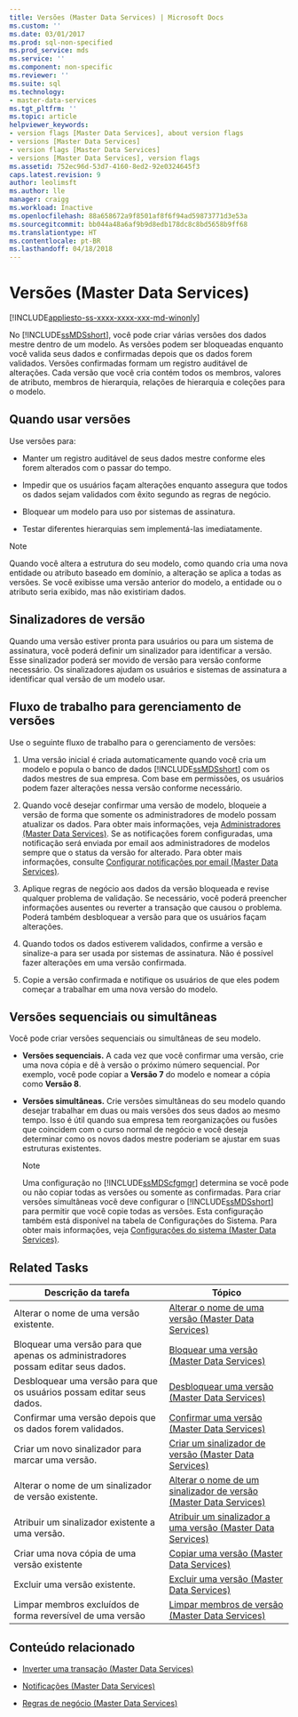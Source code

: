 ```yaml
---
title: Versões (Master Data Services) | Microsoft Docs
ms.custom: ''
ms.date: 03/01/2017
ms.prod: sql-non-specified
ms.prod_service: mds
ms.service: ''
ms.component: non-specific
ms.reviewer: ''
ms.suite: sql
ms.technology:
- master-data-services
ms.tgt_pltfrm: ''
ms.topic: article
helpviewer_keywords:
- version flags [Master Data Services], about version flags
- versions [Master Data Services]
- version flags [Master Data Services]
- versions [Master Data Services], version flags
ms.assetid: 752ec96d-53d7-4160-8ed2-92e0324645f3
caps.latest.revision: 9
author: leolimsft
ms.author: lle
manager: craigg
ms.workload: Inactive
ms.openlocfilehash: 88a658672a9f8501af8f6f94ad59873771d3e53a
ms.sourcegitcommit: bb044a48a6af9b9d8edb178dc8c8bd5658b9ff68
ms.translationtype: HT
ms.contentlocale: pt-BR
ms.lasthandoff: 04/18/2018
---
```

# <a name="versions-master-data-services"></a>Versões (Master Data Services)

[!INCLUDE[appliesto-ss-xxxx-xxxx-xxx-md-winonly](../includes/appliesto-ss-xxxx-xxxx-xxx-md-winonly.md)]

  No [!INCLUDE[ssMDSshort](../includes/ssmdsshort-md.md)], você pode criar várias versões dos dados mestre dentro de um modelo. As versões podem ser bloqueadas enquanto você valida seus dados e confirmadas depois que os dados forem validados. Versões confirmadas formam um registro auditável de alterações. Cada versão que você cria contém todos os membros, valores de atributo, membros de hierarquia, relações de hierarquia e coleções para o modelo.  
  
## <a name="when-to-use-versions"></a>Quando usar versões  
 Use versões para:  
  
-   Manter um registro auditável de seus dados mestre conforme eles forem alterados com o passar do tempo.  
  
-   Impedir que os usuários façam alterações enquanto assegura que todos os dados sejam validados com êxito segundo as regras de negócio.  
  
-   Bloquear um modelo para uso por sistemas de assinatura.  
  
-   Testar diferentes hierarquias sem implementá-las imediatamente.  
  
> [!NOTE]  
>  Quando você altera a estrutura do seu modelo, como quando cria uma nova entidade ou atributo baseado em domínio, a alteração se aplica a todas as versões. Se você exibisse uma versão anterior do modelo, a entidade ou o atributo seria exibido, mas não existiriam dados.  
  
## <a name="version-flags"></a>Sinalizadores de versão  
 Quando uma versão estiver pronta para usuários ou para um sistema de assinatura, você poderá definir um sinalizador para identificar a versão. Esse sinalizador poderá ser movido de versão para versão conforme necessário. Os sinalizadores ajudam os usuários e sistemas de assinatura a identificar qual versão de um modelo usar.  
  
## <a name="workflow-for-version-management"></a>Fluxo de trabalho para gerenciamento de versões  
 Use o seguinte fluxo de trabalho para o gerenciamento de versões:  
  
1.  Uma versão inicial é criada automaticamente quando você cria um modelo e popula o banco de dados [!INCLUDE[ssMDSshort](../includes/ssmdsshort-md.md)] com os dados mestres de sua empresa. Com base em permissões, os usuários podem fazer alterações nessa versão conforme necessário.  
  
2.  Quando você desejar confirmar uma versão de modelo, bloqueie a versão de forma que somente os administradores de modelo possam atualizar os dados. Para obter mais informações, veja [Administradores &#40;Master Data Services&#41;](../master-data-services/administrators-master-data-services.md). Se as notificações forem configuradas, uma notificação será enviada por email aos administradores de modelos sempre que o status da versão for alterado. Para obter mais informações, consulte [Configurar notificações por email &#40;Master Data Services&#41;](../master-data-services/configure-email-notifications-master-data-services.md).  
  
3.  Aplique regras de negócio aos dados da versão bloqueada e revise qualquer problema de validação. Se necessário, você poderá preencher informações ausentes ou reverter a transação que causou o problema. Poderá também desbloquear a versão para que os usuários façam alterações.  
  
4.  Quando todos os dados estiverem validados, confirme a versão e sinalize-a para ser usada por sistemas de assinatura. Não é possível fazer alterações em uma versão confirmada.  
  
5.  Copie a versão confirmada e notifique os usuários de que eles podem começar a trabalhar em uma nova versão do modelo.  
  
## <a name="sequential-or-simultaneous-versions"></a>Versões sequenciais ou simultâneas  
 Você pode criar versões sequenciais ou simultâneas de seu modelo.  
  
-   **Versões sequenciais.** A cada vez que você confirmar uma versão, crie uma nova cópia e dê à versão o próximo número sequencial. Por exemplo, você pode copiar a **Versão 7** do modelo e nomear a cópia como **Versão 8**.  
  
-   **Versões simultâneas.** Crie versões simultâneas do seu modelo quando desejar trabalhar em duas ou mais versões dos seus dados ao mesmo tempo. Isso é útil quando sua empresa tem reorganizações ou fusões que coincidem com o curso normal de negócio e você deseja determinar como os novos dados mestre poderiam se ajustar em suas estruturas existentes.  
  
    > [!NOTE]  
    >  Uma configuração no [!INCLUDE[ssMDScfgmgr](../includes/ssmdscfgmgr-md.md)] determina se você pode ou não copiar todas as versões ou somente as confirmadas. Para criar versões simultâneas você deve configurar o [!INCLUDE[ssMDSshort](../includes/ssmdsshort-md.md)] para permitir que você copie todas as versões. Esta configuração também está disponível na tabela de Configurações do Sistema. Para obter mais informações, veja [Configurações do sistema &#40;Master Data Services&#41;](../master-data-services/system-settings-master-data-services.md).  
  
## <a name="related-tasks"></a>Related Tasks  
  
|Descrição da tarefa|Tópico|  
|----------------------|-----------|  
|Alterar o nome de uma versão existente.|[Alterar o nome de uma versão &#40;Master Data Services&#41;](../master-data-services/change-a-version-name-master-data-services.md)|  
|Bloquear uma versão para que apenas os administradores possam editar seus dados.|[Bloquear uma versão &#40;Master Data Services&#41;](../master-data-services/lock-a-version-master-data-services.md)|  
|Desbloquear uma versão para que os usuários possam editar seus dados.|[Desbloquear uma versão &#40;Master Data Services&#41;](../master-data-services/unlock-a-version-master-data-services.md)|  
|Confirmar uma versão depois que os dados forem validados.|[Confirmar uma versão &#40;Master Data Services&#41;](../master-data-services/commit-a-version-master-data-services.md)|  
|Criar um novo sinalizador para marcar uma versão.|[Criar um sinalizador de versão &#40;Master Data Services&#41;](../master-data-services/create-a-version-flag-master-data-services.md)|  
|Alterar o nome de um sinalizador de versão existente.|[Alterar o nome de um sinalizador de versão &#40;Master Data Services&#41;](../master-data-services/change-a-version-flag-name-master-data-services.md)|  
|Atribuir um sinalizador existente a uma versão.|[Atribuir um sinalizador a uma versão &#40;Master Data Services&#41;](../master-data-services/assign-a-flag-to-a-version-master-data-services.md)|  
|Criar uma nova cópia de uma versão existente|[Copiar uma versão &#40;Master Data Services&#41;](../master-data-services/copy-a-version-master-data-services.md)|  
|Excluir uma versão existente.|[Excluir uma versão &#40;Master Data Services&#41;](../master-data-services/delete-a-version-master-data-services.md)|  
|Limpar membros excluídos de forma reversível de uma versão|[Limpar membros de versão &#40;Master Data Services&#41;](../master-data-services/purge-version-members-master-data-services.md)|  
  
## <a name="related-content"></a>Conteúdo relacionado  
  
-   [Inverter uma transação &#40;Master Data Services&#41;](../master-data-services/reverse-a-transaction-master-data-services.md)  
  
-   [Notificações &#40;Master Data Services&#41;](../master-data-services/notifications-master-data-services.md)  
  
-   [Regras de negócio &#40;Master Data Services&#41;](../master-data-services/business-rules-master-data-services.md)  
  
  
